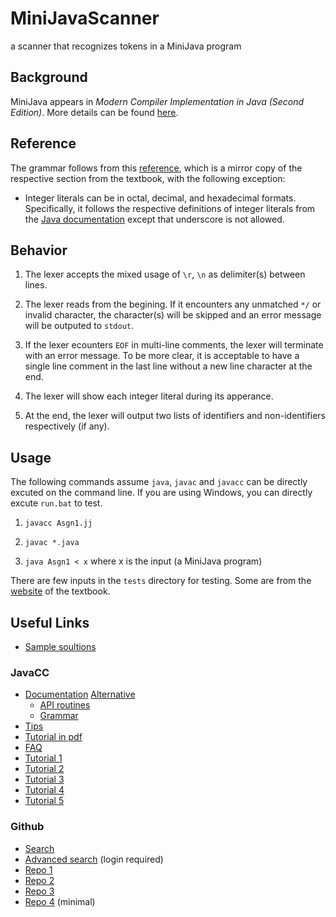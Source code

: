 # MiniJavaScanner

a scanner that recognizes tokens in a MiniJava program

## Background

MiniJava appears in *Modern Compiler Implementation in Java (Second Edition)*. More details can be found [here](http://www.cambridge.org/resources/052182060X/MCIIJ2e/).

## Reference

The grammar follows from this [reference](http://www.cs.tufts.edu/~sguyer/classes/comp181-2006/minijava.html), which is a mirror copy of the respective section from the textbook, with the following exception:

* Integer literals can be in octal, decimal, and hexadecimal formats. Specifically, it follows the respective definitions of integer literals from the [Java documentation](https://docs.oracle.com/javase/specs/jls/se7/html/jls-3.html#jls-3.10.1) except that underscore is not allowed.

## Behavior

1. The lexer accepts the mixed usage of `\r`, `\n` as delimiter(s) between lines.

2. The lexer reads from the begining. If it encounters any unmatched `*/` or invalid character, the character(s) will be skipped and an error message will be outputed to `stdout`.

3. If the lexer ecounters `EOF` in multi-line comments, the lexer will terminate with an error message. To be more clear, it is acceptable to have a single line comment in the last line without a new line character at the end.

4. The lexer will show each integer literal during its apperance.

5. At the end, the lexer will output two lists of identifiers and non-identifiers respectively (if any). 

## Usage

The following commands assume `java`, `javac` and `javacc` can be directly excuted on the command line. If you are using Windows, you can directly excute `run.bat` to test.

1. `javacc Asgn1.jj`

2. `javac *.java`

3. `java Asgn1 < x` where x is the input (a MiniJava program)

There are few inputs in the `tests` directory for testing. Some are from the [website](http://www.cambridge.org/resources/052182060X/MCIIJ2e/) of the textbook.

## Useful Links

* [Sample soultions](http://www.cambridge.org/resources/052182060X/lecturers/default.htm)

### JavaCC

* [Documentation](https://javacc.org/doc) [Alternative](https://www.cs.purdue.edu/homes/hosking/javacc/doc/docindex.html)
  * [API routines](https://javacc.org/apiroutines)
  * [Grammar](https://javacc.org/javaccgrm)
* [Tips](https://www.cs.purdue.edu/homes/hosking/javacc/doc/lexertips.html)
* [Tutorial in pdf](https://www.engr.mun.ca/~theo/JavaCC-Tutorial/javacc-tutorial.pdf)
* [FAQ](http://www.engr.mun.ca/~theo/JavaCC-FAQ/javacc-faq-moz.htm)
* [Tutorial 1](https://www.javaworld.com/article/2076269/learn-java/build-your-own-languages-with-javacc.html)
* [Tutorial 2](https://dragonlanguage.wordpress.com/2016/10/10/%E4%BD%BF%E7%94%A8javacc%E5%AF%A6%E4%BE%8B-1/)
* [Tutorial 3](https://hk.saowen.com/a/740ab16449feca3559d9a0cce9d5dd1ab6b93e69fada09372853eec4e282b5aa)
* [Tutorial 4](https://hk.saowen.com/a/349d62eb3fd9cbb3dd5fda8b6844812cc02b0497c643b20c620169fb447a9675)
* [Tutorial 5](http://www.blogjava.net/chenpengyi/archive/2007/01/30/96812.html)

### Github

* [Search](https://github.com/search?utf8=%E2%9C%93&q=MiniJava&type=)
* [Advanced search](https://github.com/search?utf8=%E2%9C%93&q=minijava++extension%3A.jj&type=Code&ref=advsearch&l=&l=) (login required)
* [Repo 1](https://github.com/mohanaprasad1994/MiniJava-Compiler)
* [Repo 2](https://github.com/cawka/minijavaparser)
* [Repo 3](https://github.com/kostagiolasn/MiniJava)
* [Repo 4](https://github.com/ldseinhardt/minijava-parser) (minimal)
